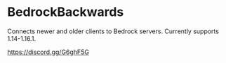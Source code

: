 # BedrockBackwards
Connects newer and older clients to Bedrock servers. Currently supports 1.14-1.16.1.

https://discord.gg/G6ghF5G
